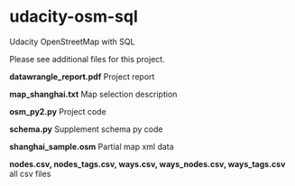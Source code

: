 # udacity-osm-sql
Udacity OpenStreetMap with SQL

Please see additional files for this project. 

**datawrangle_report.pdf**
Project report

**map_shanghai.txt**
Map selection description

**osm_py2.py**
Project code

**schema.py**
Supplement schema py code

**shanghai_sample.osm**
Partial map xml data

**nodes.csv, nodes_tags.csv, ways.csv, ways_nodes.csv, ways_tags.csv**
all csv files

